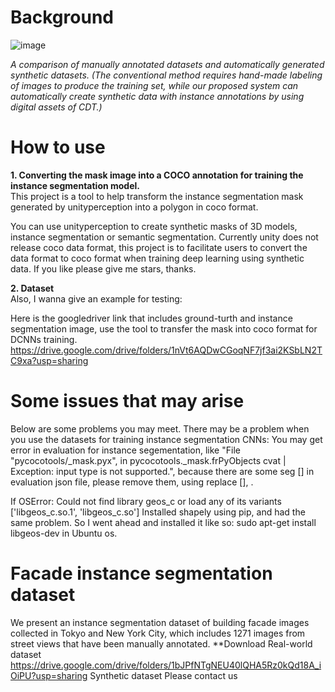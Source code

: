 # Background

![image](https://user-images.githubusercontent.com/68632919/148710741-9ff1522c-cede-469e-8931-8751683b2506.png)

_A comparison of manually annotated datasets and automatically generated synthetic datasets. (The conventional method requires hand-made labeling of images to produce the training set, while our proposed system can automatically create synthetic data with instance annotations by using digital assets of CDT.)_

# How to use
**1. Converting the mask image into a COCO annotation for training the instance segmentation model.**<br />
This project is a tool to help transform the instance segmentation mask generated by unityperception into a polygon in coco format.

You can use unityperception to create synthetic masks of 3D models, instance segmentation or semantic segmentation. Currently unity does not release coco data format, this project is to facilitate users to convert the data format to coco format when training deep learning using synthetic data. If you like please give me stars, thanks.

**2. Dataset**<br />
Also, I wanna give an example for testing:

Here is the googledriver link that includes ground-turth and instance segmentation image, use the tool to transfer the mask into coco format for DCNNs training. https://drive.google.com/drive/folders/1nVt6AQDwCGoqNF7jf3ai2KSbLN2TC9xa?usp=sharing

# Some issues that may arise
Below are some problems you may meet.
There may be a problem when you use the datasets for training instance segmentation CNNs: You may get error in evaluation for instance segementation, like "File "pycocotools/_mask.pyx", in pycocotools._mask.frPyObjects cvat | Exception: input type is not supported.", 
because there are some seg [] in evaluation json file, please remove them, using replace [], .

If OSError: Could not find library geos_c or load any of its variants ['libgeos_c.so.1', 'libgeos_c.so'] Installed shapely using pip, and had the same problem. 
So I went ahead and installed it like so: sudo apt-get install libgeos-dev in Ubuntu os.

# Facade instance segmentation dataset
We present an instance segmentation dataset of building facade images collected in Tokyo and New York City, which includes 1271 images from street views that have been manually annotated.
**Download
Real-world dataset
https://drive.google.com/drive/folders/1bJPfNTgNEU40lQHA5Rz0kQd18A_iOiPU?usp=sharing
Synthetic dataset
Please contact us
